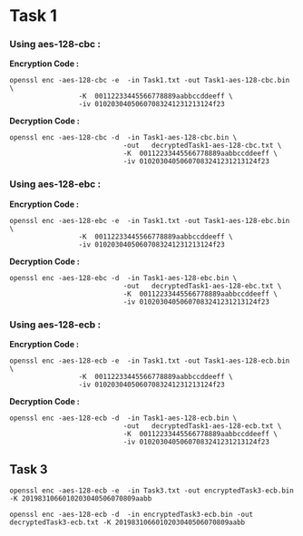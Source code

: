 # Task 1

### Using aes-128-cbc :

<b>Encryption Code :</b>
```
openssl enc -aes-128-cbc -e  -in Task1.txt -out Task1-aes-128-cbc.bin \
                 -K  00112233445566778889aabbccddeeff \
                 -iv 01020304050607083241231213124f23
```

<b>Decryption Code :</b>
```
openssl enc -aes-128-cbc -d  -in Task1-aes-128-cbc.bin \
                            -out   decryptedTask1-aes-128-cbc.txt \
                            -K  00112233445566778889aabbccddeeff \
                            -iv 01020304050607083241231213124f23
```

### Using aes-128-ebc :

<b>Encryption Code :</b>
```
openssl enc -aes-128-ebc -e  -in Task1.txt -out Task1-aes-128-ebc.bin \
                 -K  00112233445566778889aabbccddeeff \
                 -iv 01020304050607083241231213124f23
```

<b>Decryption Code :</b>
```
openssl enc -aes-128-ebc -d  -in Task1-aes-128-ebc.bin \
                            -out   decryptedTask1-aes-128-ebc.txt \
                            -K  00112233445566778889aabbccddeeff \
                            -iv 01020304050607083241231213124f23
```

### Using aes-128-ecb :

<b>Encryption Code :</b>
```
openssl enc -aes-128-ecb -e  -in Task1.txt -out Task1-aes-128-ecb.bin \
                 -K  00112233445566778889aabbccddeeff \
                 -iv 01020304050607083241231213124f23
```

<b>Decryption Code :</b>
```
openssl enc -aes-128-ecb -d  -in Task1-aes-128-ecb.bin \
                            -out   decryptedTask1-aes-128-ecb.txt \
                            -K  00112233445566778889aabbccddeeff \
                            -iv 01020304050607083241231213124f23
```




## Task 3
```
openssl enc -aes-128-ecb -e  -in Task3.txt -out encryptedTask3-ecb.bin -K 2019831066010203040506070809aabb
```


```
openssl enc -aes-128-ecb -d  -in encryptedTask3-ecb.bin -out decryptedTask3-ecb.txt -K 2019831066010203040506070809aabb
```